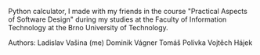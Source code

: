 Python calculator, I made with my friends in the course "Practical Aspects of Software Design" during my studies at the Faculty of Information Technology at the Brno University of Technology.

Authors: Ladislav Vašina (me) Dominik Vágner Tomáš Polívka Vojtěch Hájek
